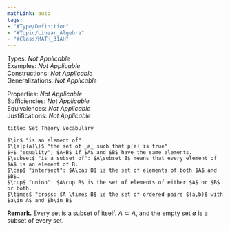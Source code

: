 ```yaml
---
mathLink: auto
tags:
- "#Type/Definition"
- "#Topic/Linear_Algebra"
- "#Class/MATH_31AH"
---
```

Types: <i>Not Applicable</i>  
Examples: <i>Not Applicable</i>  
Constructions: <i>Not Applicable</i>  
Generalizations: <i>Not Applicable</i>  

Properties: <i>Not Applicable</i>  
Sufficiencies: <i>Not Applicable</i>  
Equivalences: <i>Not Applicable</i>  
Justifications: <i>Not Applicable</i>  

``` ad-Definition
title: Set Theory Vocabulary

$\in$ "is an element of"
$\{a|p(a)\}$ "the set of _a_ such that p(a) is true"
$=$ "equality"; $A=B$ if $A$ and $B$ have the same elements.
$\subset$ "is a subset of": $A\subset B$ means that every element of $A$ is an element of B.
$\cap$ "intersect": $A\cap B$ is the set of elements of both $A$ and $B$.
$\cup$ "union": $A\cup B$ is the set of elements of either $A$ or $B$ or both.
$\times$ "cross: $A \times B$ is the set of ordered pairs $(a,b)$ with $a\in A$ and $b\in B$

```

**Remark.** Every set is a subset of itself. $A\subset A$, and the empty set $\emptyset$ is a subset of every set. 